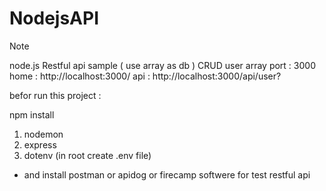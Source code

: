 # NodejsAPI

> [!NOTE]
 node.js Restful api sample  ( use array as db ) 
CRUD user array 
port : 3000 
home :  http://localhost:3000/
api :  http://localhost:3000/api/user?

befor run this project : 

npm install 
1. nodemon
1. express
1. dotenv (in root create .env file)

        
* and install postman or apidog or firecamp softwere for test restful api 
